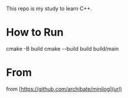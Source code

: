 This repo is my study to learn C++.

# How to Run
cmake -B build
cmake --build build
build/main

# From
from [https://github.com/archibate/minilog](url)
